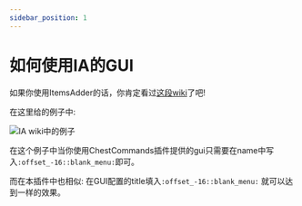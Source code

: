 ```yaml
---
sidebar_position: 1
---
```


# 如何使用IA的GUI

如果你使用ItemsAdder的话，你肯定看过[这段wiki](https://itemsadder.devs.beer/plugin-usage/adding-content/guis)了吧!

在这里给的例子中:

![IA wiki中的例子](https://i.imgur.com/wuFEAoZ.gif)

在这个例子中当你使用ChestCommands插件提供的gui只需要在name中写入`:offset_-16::blank_menu:`即可。

而在本插件中也相似: 在GUI配置的title填入`:offset_-16::blank_menu:` 就可以达到一样的效果。